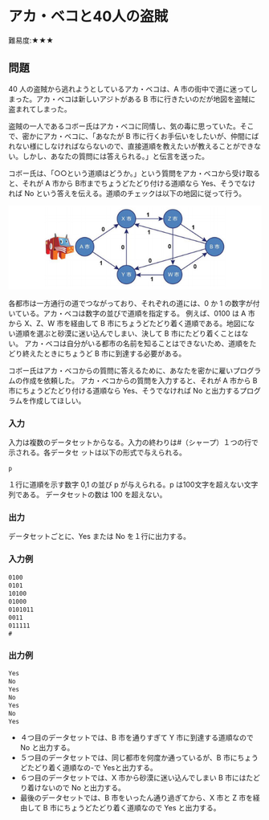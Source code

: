 # アカ・ベコと40人の盗賊

難易度:★★★

## 問題
40 人の盗賊から逃れようとしているアカ・ベコは、A 市の街中で道に迷ってしまった。アカ・ベコは新しいアジトがある B 市に行きたいのだが地図を盗賊に盗まれてしまった。

盗賊の一人であるコボー氏はアカ・ベコに同情し、気の毒に思っていた。そこで、密かにアカ・ベコに、「あなたが B 市に行くお手伝いをしたいが、仲間にばれない様にしなければならないので、直接道順を教えたいが教えることができない。しかし、あなたの質問には答えられる。」と伝言を送った。

コボー氏は、「○○という道順はどうか。」という質問をアカ・ベコから受け取ると、それが A 市から B市までちょうどたどり付ける道順なら Yes、そうでなければ No という答えを伝える。道順のチェックは以下の地図に従って行う。


![図](./images/12-51.png)


各都市は一方通行の道でつながっており、それぞれの道には、0 か 1 の数字が付いている。アカ・ベコは数字の並びで道順を指定する。
例えば、0100 は A 市から X、Z、W 市を経由して B 市にちょうどたどり着く道順である。地図にない道順を選ぶと砂漠に迷い込んでしまい、決して B 市にたどり着くことはない。
アカ・ベコは自分がいる都市の名前を知ることはできないため、道順をたどり終えたときにちょうど B 市に到達する必要がある。

コボー氏はアカ・ベコからの質問に答えるために、あなたを密かに雇いプログラムの作成を依頼した。
アカ・ベコからの質問を入力すると、それが A 市から B 市にちょうどたどり付ける道順なら Yes、そうでなければ No と出力するプログラムを作成してほしい。 
### 入力

入力は複数のデータセットからなる。入力の終わりは#（シャープ）１つの行で示される。各データセ
ットは以下の形式で与えられる。
```
p
```
１行に道順を示す数字 0,1 の並び p が与えられる。p は100文字を超えない文字列である。 
データセットの数は 100 を超えない。 

### 出力

データセットごとに、Yes または No を１行に出力する。 

### 入力例
```
0100
0101
10100
01000
0101011
0011
011111
# 
```


### 出力例
```
Yes
No
Yes
No
Yes
No
Yes 
```

- ４つ目のデータセットでは、B 市を通りすぎて Y 市に到達する道順なので No と出力する。
- ５つ目のデータセットでは、同じ都市を何度か通っているが、B 市にちょうどたどり着く道順なの-で Yesと出力する。
- ６つ目のデータセットでは、X 市から砂漠に迷い込んでしまい B 市にはたどり着けないので No と出力する。
- 最後のデータセットでは、B 市をいったん通り過ぎてから、X 市と Z 市を経由して B 市にちょうどたどり着く道順なので Yes と出力する。